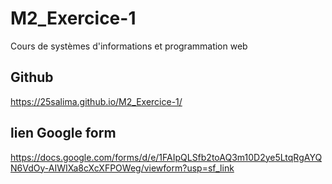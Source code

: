 # M2_Exercice-1
Cours de systèmes d'informations et programmation web


## Github
https://25salima.github.io/M2_Exercice-1/

## lien Google form
https://docs.google.com/forms/d/e/1FAIpQLSfb2toAQ3m10D2ye5LtqRgAYQN6VdOy-AIWIXa8cXcXFPOWeg/viewform?usp=sf_link


##
